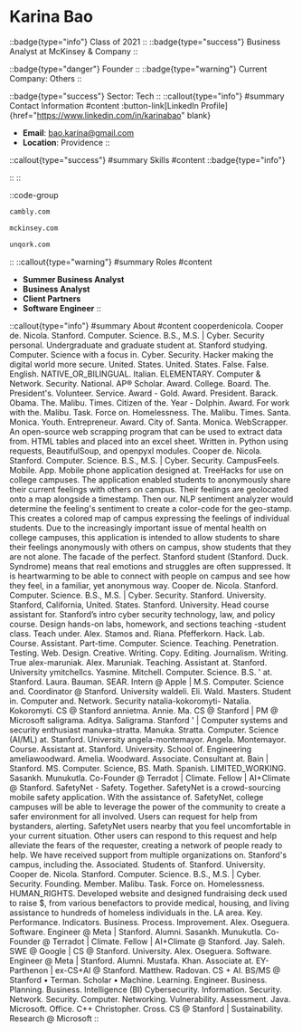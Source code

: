 # Karina Bao
::badge{type="info"}
Class of 2021
::
::badge{type="success"}
Business Analyst at McKinsey & Company
::

::badge{type="danger"}
Founder
::
::badge{type="warning"}
Current Company: Others
::

::badge{type="success"}
Sector: Tech
::
::callout{type="info"}
#summary
Contact Information
#content
:button-link[LinkedIn Profile]{href="https://www.linkedin.com/in/karinabao" blank}
- **Email**: bao.karina@gmail.com
- **Location**: Providence
::

::callout{type="success"}
#summary
Skills
#content
::badge{type="info"}

::
::

::code-group
```bash [Cambly]
cambly.com
```
```bash [McKinsey & Company]
mckinsey.com
```
```bash [Unqork]
unqork.com
```
::
::callout{type="warning"}
#summary
Roles
#content
- **Summer Business Analyst**
- **Business Analyst**
- **Client Partners**
- **Software Engineer**
::

::callout{type="info"}
#summary
About
#content
cooperdenicola. Cooper de. Nicola. Stanford. Computer. Science. B.S., M.S. | Cyber. Security personal. Undergraduate and graduate student at. Stanford studying. Computer. Science with a focus in. Cyber. Security. Hacker making the digital world more secure. United. States. United. States. False. False. English. NATIVE_OR_BILINGUAL. Italian. ELEMENTARY. Computer & Network. Security. National. AP® Scholar. Award. College. Board. The. President's. Volunteer. Service. Award - Gold. Award. President. Barack. Obama. The. Malibu. Times. Citizen of the. Year - Dolphin. Award. For work with the. Malibu. Task. Force on. Homelessness. The. Malibu. Times. Santa. Monica. Youth. Entrepreneur. Award. City of. Santa. Monica. WebScrapper. An open-source web scrapping program that can be used to extract data from. HTML tables and placed into an excel sheet. Written in. Python using requests, BeautifulSoup, and openpyxl modules. Cooper de. Nicola. Stanford. Computer. Science. B.S., M.S. | Cyber. Security. CampusFeels. Mobile. App. Mobile phone application designed at. TreeHacks for use on college campuses. The application enabled students to anonymously share their current feelings with others on campus. Their feelings are geolocated onto a map alongside a timestamp. Then our. NLP sentiment analyzer would determine the feeling's sentiment to create a color-code for the geo-stamp. This creates a colored map of campus expressing the feelings of individual students. Due to the increasingly important issue of mental health on college campuses, this application is intended to allow students to share their feelings anonymously with others on campus, show students that they are not alone. The facade of the perfect. Stanford student (Stanford. Duck. Syndrome) means that real emotions and struggles are often suppressed. It is heartwarming to be able to connect with people on campus and see how they feel, in a familiar, yet anonymous way. Cooper de. Nicola. Stanford. Computer. Science. B.S., M.S. | Cyber. Security. Stanford. University. Stanford, California, United. States. Stanford. University. Head course assistant for. Stanford’s intro cyber security technology, law, and policy course. Design hands-on labs, homework, and sections teaching -student class. Teach under. Alex. Stamos and. Riana. Pfefferkorn. Hack. Lab. Course. Assistant. Part-time. Computer. Science. Teaching. Penetration. Testing. Web. Design. Creative. Writing. Copy. Editing. Journalism. Writing. True alex-maruniak. Alex. Maruniak. Teaching. Assistant at. Stanford. University ymitchellcs. Yasmine. Mitchell. Computer. Science. B.S. ' at. Stanford. Laura. Bauman. SEAR. Intern @ Apple | M.S. Computer. Science and. Coordinator @ Stanford. University waldeli. Eli. Wald. Masters. Student in. Computer and. Network. Security natalia-kokoromyti- Natalia. Kokoromyti. CS @ Stanford annietma. Annie. Ma. CS @ Stanford | PM @ Microsoft saligrama. Aditya. Saligrama. Stanford ' | Computer systems and security enthusiast manuka-stratta. Manuka. Stratta. Computer. Science (AI/ML) at. Stanford. University angela-montemayor. Angela. Montemayor. Course. Assistant at. Stanford. University. School of. Engineering ameliawoodward. Amelia. Woodward. Associate. Consultant at. Bain | Stanford. MS. Computer. Science, BS. Math. Spanish. LIMITED_WORKING. Sasankh. Munukutla. Co-Founder @ Terradot | Climate. Fellow | AI+Climate @ Stanford. SafetyNet - Safety. Together. SafetyNet is a crowd-sourcing mobile safety application. With the assistance of. SafetyNet, college campuses will be able to leverage the power of the community to create a safer environment for all involved. Users can request for help from bystanders, alerting. SafetyNet users nearby that you feel uncomfortable in your current situation. Other users can respond to this request and help alleviate the fears of the requester, creating a network of people ready to help. We have received support from multiple organizations on. Stanford's campus, including the. Associated. Students of. Stanford. University. Cooper de. Nicola. Stanford. Computer. Science. B.S., M.S. | Cyber. Security. Founding. Member. Malibu. Task. Force on. Homelessness. HUMAN_RIGHTS. Developed website and designed fundraising deck used to raise $, from various benefactors to provide medical, housing, and living assistance to hundreds of homeless individuals in the. LA area. Key. Performance. Indicators. Business. Process. Improvement. Alex. Oseguera. Software. Engineer @ Meta | Stanford. Alumni. Sasankh. Munukutla. Co-Founder @ Terradot | Climate. Fellow | AI+Climate @ Stanford. Jay. Saleh. SWE @ Google | CS @ Stanford. University. Alex. Oseguera. Software. Engineer @ Meta | Stanford. Alumni. Mustafa. Khan. Associate at. EY-Parthenon | ex-CS+AI @ Stanford. Matthew. Radovan. CS + AI. BS/MS @ Stanford • Terman. Scholar • Machine. Learning. Engineer. Business. Planning. Business. Intelligence (BI) Cybersecurity. Information. Security. Network. Security. Computer. Networking. Vulnerability. Assessment. Java. Microsoft. Office. C++ Christopher. Cross. CS @ Stanford | Sustainability. Research @ Microsoft
::
